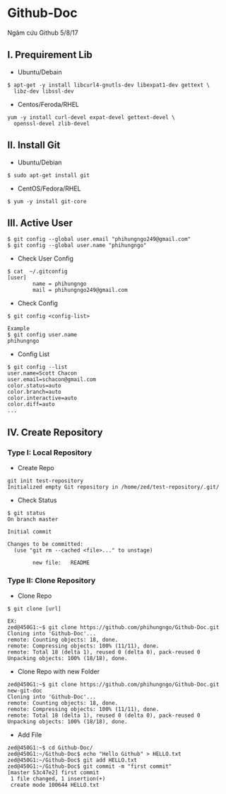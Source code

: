 # Github-Doc
Ngâm cứu Github 5/8/17
## I. Prequirement Lib
- Ubuntu/Debain
```
$ apt-get -y install libcurl4-gnutls-dev libexpat1-dev gettext \
  libz-dev libssl-dev
```
- Centos/Feroda/RHEL
```
yum -y install curl-devel expat-devel gettext-devel \
  openssl-devel zlib-devel
```
## II. Install Git
- Ubuntu/Debian
```
$ sudo apt-get install git
```
- CentOS/Fedora/RHEL
```
$ yum -y install git-core
```
## III. Active User
```
$ git config --global user.email "phihungngo249@gmail.com"
$ git config --global user.name "phihungngo"
```
- Check User Config
```
$ cat  ~/.gitconfig
[user]
        name = phihungngo
        mail = phihungngo249@gmail.com       
```        
- Check Config
```
$ git config <config-list>

Example
$ git config user.name
phihungngo

```
- Config List
```
$ git config --list
user.name=Scott Chacon
user.email=schacon@gmail.com
color.status=auto
color.branch=auto
color.interactive=auto
color.diff=auto
...
```
## IV. Create Repository
### Type I: Local Repository
- Create Repo
```
git init test-repository
Initialized empty Git repository in /home/zed/test-repository/.git/
```

- Check Status
```
$ git status
On branch master

Initial commit

Changes to be committed:
  (use "git rm --cached <file>..." to unstage)

        new file:   README
```
### Type II: Clone Repository
- Clone Repo
```
$ git clone [url] 

EX:
zed@450G1:~$ git clone https://github.com/phihungngo/Github-Doc.git
Cloning into 'Github-Doc'...
remote: Counting objects: 18, done.
remote: Compressing objects: 100% (11/11), done.
remote: Total 18 (delta 1), reused 0 (delta 0), pack-reused 0
Unpacking objects: 100% (18/18), done.

```
- Clone Repo with new Folder
```
zed@450G1:~$ git clone https://github.com/phihungngo/Github-Doc.git new-git-doc
Cloning into 'Github-Doc'...
remote: Counting objects: 18, done.
remote: Compressing objects: 100% (11/11), done.
remote: Total 18 (delta 1), reused 0 (delta 0), pack-reused 0
Unpacking objects: 100% (18/18), done.

```
- Add File
```
zed@450G1:~$ cd Github-Doc/
zed@450G1:~/Github-Doc$ echo "Hello Github" > HELLO.txt
zed@450G1:~/Github-Doc$ git add HELLO.txt
zed@450G1:~/Github-Doc$ git commit -m "first commit"
[master 53c47e2] first commit
 1 file changed, 1 insertion(+)
 create mode 100644 HELLO.txt
```

